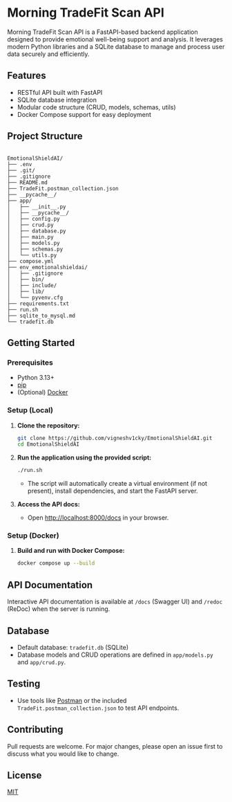 # Morning TradeFit Scan API

Morning TradeFit Scan API is a FastAPI-based backend application designed to provide emotional well-being support and analysis. It leverages modern Python libraries and a SQLite database to manage and process user data securely and efficiently.

## Features

- RESTful API built with FastAPI
- SQLite database integration
- Modular code structure (CRUD, models, schemas, utils)
- Docker Compose support for easy deployment

## Project Structure

```

EmotionalShieldAI/
├── .env
├── .git/
├── .gitignore
├── README.md
├── TradeFit.postman_collection.json
├── __pycache__/
├── app/
│   ├── __init__.py
│   ├── __pycache__/
│   ├── config.py
│   ├── crud.py
│   ├── database.py
│   ├── main.py
│   ├── models.py
│   ├── schemas.py
│   └── utils.py
├── compose.yml
├── env_emotionalshieldai/
│   ├── .gitignore
│   ├── bin/
│   ├── include/
│   ├── lib/
│   └── pyvenv.cfg
├── requirements.txt
├── run.sh
├── sqlite_to_mysql.md
└── tradefit.db

```

## Getting Started

### Prerequisites

- Python 3.13+
- [pip](https://pip.pypa.io/en/stable/)
- (Optional) [Docker](https://www.docker.com/)

### Setup (Local)

1. **Clone the repository:**

   ```bash
   git clone https://github.com/vigneshv1cky/EmotionalShieldAI.git
   cd EmotionalShieldAI
   ```

2. **Run the application using the provided script:**

   ```bash
   ./run.sh
   ```

   - The script will automatically create a virtual environment (if not present), install dependencies, and start the FastAPI server.

3. **Access the API docs:**
   - Open [http://localhost:8000/docs](http://localhost:8000/docs) in your browser.

### Setup (Docker)

1. **Build and run with Docker Compose:**

   ```bash
   docker compose up --build
   ```

## API Documentation

Interactive API documentation is available at `/docs` (Swagger UI) and `/redoc` (ReDoc) when the server is running.

## Database

- Default database: `tradefit.db` (SQLite)
- Database models and CRUD operations are defined in `app/models.py` and `app/crud.py`.

## Testing

- Use tools like [Postman](https://www.postman.com/) or the included `TradeFit.postman_collection.json` to test API endpoints.

## Contributing

Pull requests are welcome. For major changes, please open an issue first to discuss what you would like to change.

## License

[MIT](LICENSE)
